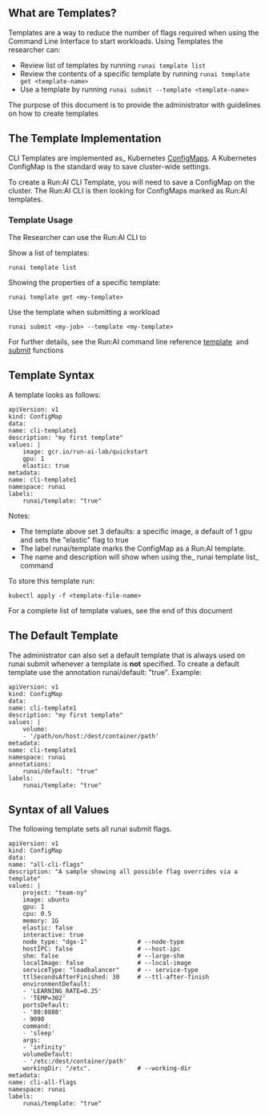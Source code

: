 ## What are Templates?

Templates are a way to reduce the number of flags required when using the Command Line Interface to start workloads. Using Templates the researcher can:

*   Review list of templates by running ``runai template list``
*   Review the contents of a specific template by running ``runai template get <template-name>``
*   Use a template by running ``runai submit --template <template-name>``

The purpose of this document is to provide the administrator with guidelines on how to create templates

## The Template Implementation

CLI Templates are implemented as_ Kubernetes <a href="https://kubernetes.io/docs/tasks/configure-pod-container/configure-pod-configmap/" target="_self">ConfigMaps</a>. A Kubernetes ConfigMap is the standard way to save cluster-wide settings.

To create a Run:AI CLI Template, you will need to save a ConfigMap on the cluster. The Run:AI CLI is then looking for ConfigMaps marked as Run:AI templates.

### Template Usage

The Researcher can use the Run:AI CLI to

Show a list of templates:

    runai template list

Showing the properties of a specific template:

    runai template get <my-template>

Use the template when submitting a workload

    runai submit <my-job> --template <my-template>

For further details, see the Run:AI command line reference <a href="https://support.run.ai/hc/en-us/articles/360011548039-runai-template" target="_self">template</a>&nbsp;&nbsp;and <a href="https://support.run.ai/hc/en-us/articles/360011436120-runai-submit" target="_self">submit</a> functions

## Template Syntax

A template looks as follows:

    apiVersion: v1
    kind: ConfigMap
    data:
    name: cli-template1
    description: "my first template"
    values: |
        image: gcr.io/run-ai-lab/quickstart
        gpu: 1
        elastic: true
    metadata:
    name: cli-template1
    namespace: runai
    labels:
        runai/template: "true"

Notes:

*   The template above set 3 defaults: a specific image, a default of 1 gpu and sets the "elastic" flag to true
*   The label runai/template marks the ConfigMap as a Run:AI template.&nbsp;
*   The name and description will show when using the_ runai template list_ command

To store this template run:

    kubectl apply -f <template-file-name>

For a complete list of template values, see the end of this document

## The Default Template

The administrator can also set a default template that is always used on runai submit whenever a template is __not__ specified. To create a default template use the annotation runai/default: "true". Example:

    apiVersion: v1
    kind: ConfigMap
    data:
    name: cli-template1
    description: "my first template"
    values: |
        volume:
        - '/path/on/host:/dest/container/path'
    metadata:
    name: cli-template1
    namespace: runai
    annotations:
        runai/default: "true"
    labels:
        runai/template: "true"

## Syntax of all Values

The following template sets all runai submit flags.

    apiVersion: v1
    kind: ConfigMap
    data:
    name: "all-cli-flags"
    description: "A sample showing all possible flag overrides via a template"
    values: |
        project: "team-ny"
        image: ubuntu
        gpu: 1
        cpu: 0.5
        memory: 1G
        elastic: false
        interactive: true
        node_type: "dgx-1"              # --node-type
        hostIPC: false                  # --host-ipc 
        shm: false                      # --large-shm 
        localImage: false               # --local-image
        serviceType: "loadbalancer"     # -- service-type
        ttlSecondsAfterFinished: 30     # --ttl-after-finish
        environmentDefault:
        - 'LEARNING_RATE=0.25'
        - 'TEMP=302'
        portsDefault:
        - '80:8888'
        - 9090
        command:
        - 'sleep'
        args:
        - 'infinity'
        volumeDefault:
        - '/etc:/dest/container/path'
        workingDir: "/etc".             # --working-dir
    metadata:
    name: cli-all-flags
    namespace: runai
    labels:
        runai/template: "true"